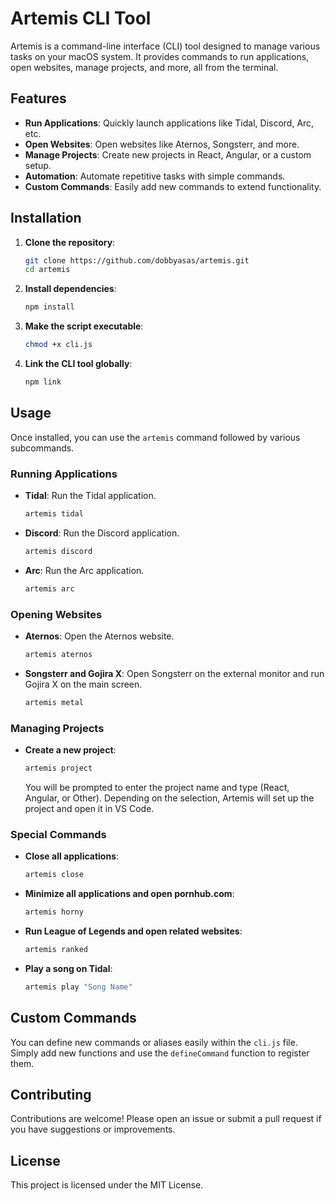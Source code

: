 # Artemis CLI Tool

Artemis is a command-line interface (CLI) tool designed to manage various tasks on your macOS system. It provides commands to run applications, open websites, manage projects, and more, all from the terminal.

## Features

- **Run Applications**: Quickly launch applications like Tidal, Discord, Arc, etc.
- **Open Websites**: Open websites like Aternos, Songsterr, and more.
- **Manage Projects**: Create new projects in React, Angular, or a custom setup.
- **Automation**: Automate repetitive tasks with simple commands.
- **Custom Commands**: Easily add new commands to extend functionality.

## Installation

1. **Clone the repository**:
    ```sh
    git clone https://github.com/dobbyasas/artemis.git
    cd artemis
    ```

2. **Install dependencies**:
    ```sh
    npm install
    ```

3. **Make the script executable**:
    ```sh
    chmod +x cli.js
    ```

4. **Link the CLI tool globally**:
    ```sh
    npm link
    ```

## Usage

Once installed, you can use the `artemis` command followed by various subcommands.

### Running Applications

- **Tidal**: Run the Tidal application.
    ```sh
    artemis tidal
    ```

- **Discord**: Run the Discord application.
    ```sh
    artemis discord
    ```

- **Arc**: Run the Arc application.
    ```sh
    artemis arc
    ```

### Opening Websites

- **Aternos**: Open the Aternos website.
    ```sh
    artemis aternos
    ```

- **Songsterr and Gojira X**: Open Songsterr on the external monitor and run Gojira X on the main screen.
    ```sh
    artemis metal
    ```

### Managing Projects

- **Create a new project**:
    ```sh
    artemis project
    ```

    You will be prompted to enter the project name and type (React, Angular, or Other). Depending on the selection, Artemis will set up the project and open it in VS Code.

### Special Commands

- **Close all applications**:
    ```sh
    artemis close
    ```

- **Minimize all applications and open pornhub.com**:
    ```sh
    artemis horny
    ```

- **Run League of Legends and open related websites**:
    ```sh
    artemis ranked
    ```

- **Play a song on Tidal**:
    ```sh
    artemis play "Song Name"
    ```

## Custom Commands

You can define new commands or aliases easily within the `cli.js` file. Simply add new functions and use the `defineCommand` function to register them.

## Contributing

Contributions are welcome! Please open an issue or submit a pull request if you have suggestions or improvements.

## License

This project is licensed under the MIT License.
